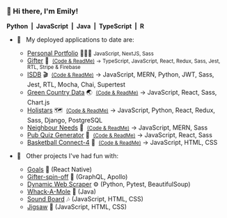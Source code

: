 ### 👋  Hi there, I'm Emily!

**Python&ensp;|&ensp;JavaScript&ensp;|&ensp;Java&ensp;|&ensp;TypeScript&ensp;|&ensp;R &ensp;**
<!--
**emilydaykin/emilydaykin** is a ✨ _special_ ✨ repository because its `README.md` (this file) appears on your GitHub profile.

Here are some ideas to get you started:

- 🔭 I’m currently working on ...
- 🌱 I’m currently learning ...
- 👯 I’m looking to collaborate on ...
- 🤔 I’m looking for help with ...
- 💬 Ask me about ...
- 📫 How to reach me: ...
- 😄 Pronouns: ...
- ⚡ Fun fact: ...
-->


- 🌳 &nbsp; My deployed applications to date are:

  - [Personal Portfolio](https://emilydaykin.dev/)&nbsp;👩🏽‍💻 <small> JavaScript, NextJS, Sass </small>
  - [Gifter](https://giftsbygifter.netlify.app/)&nbsp;🎁 &nbsp;<small>[(Code & ReadMe)](https://github.com/emilydaykin/Gifter)</small>
  <small> &rarr; TypeScript, JavaScript, React, Redux, Sass, Jest, RTL, Stripe & Firebase </small>
  - [ISDB](https://internet-series-db.netlify.app/) 🎬 &nbsp;<small>[(Code & ReadMe)](https://github.com/emilydaykin/Internet-Series-Database-Client)</small> &rarr; JavaScript, MERN, Python, JWT, Sass, Jest, RTL, Mocha, Chai, Supertest 
  - [Green Country Data](https://green-data.netlify.app/) 🌏 &nbsp;<small>[(Code & ReadMe)](https://github.com/emilydaykin/Country-Data-Visualisation)</small> &rarr; JavaScript, React, Sass, Chart.js 
  - [Holistars](https://holistars.netlify.app/) 🗺 &nbsp;<small>[(Code & ReadMe)](https://github.com/emilydaykin/Holistars-Client)</small> &rarr; JavaScript, Python, React, Redux, Sass, Django, PostgreSQL
  - [Neighbour Needs](https://neighbour-needs.netlify.app/) 👥 &nbsp;<small>[(Code & ReadMe)](https://github.com/emilydaykin/Neighbour-Needs-Client)</small> &rarr; JavaScript, MERN, Sass
  - [Pub Quiz Generator](https://pub-quiz-generator-ga-sei62.netlify.app/) 🍻 &nbsp;<small>[(Code & ReadMe)](https://github.com/emilydaykin/Pub-Quiz-Generator)</small> &rarr; JavaScript, React, Sass
  - [Basketball Connect-4](https://emilydaykin.github.io/Basketball-Connect4/) 🏀 &nbsp;<small>[(Code & ReadMe)](https://github.com/emilydaykin/Basketball-Connect4)</small> &rarr; JavaScript, HTML, CSS
- 🌱 &nbsp; Other projects I've had fun with:
  - [Goals](https://github.com/emilydaykin/graphql) 🎯 (React Native)
  - [Gifter-spin-off](https://github.com/emilydaykin/graphql) 👚 (GraphQL, Apollo)
  - [Dynamic Web Scraper](https://github.com/emilydaykin/dynamic_web_scraper) ⚙️ (Python, Pytest, BeautifulSoup)
  - [Whack-A-Mole](https://github.com/emilydaykin/WhackAMole) 🦨 (Java)
  - [Sound Board](https://github.com/emilydaykin/sound-board) 🎶 (JavaScript, HTML, CSS)
  - [Jigsaw](https://github.com/emilydaykin/jigsaw) 🧩 (JavaScript, HTML, CSS)
